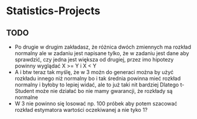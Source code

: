 # Statistics-Projects


## TODO

- Po drugie w drugim zakładasz, że różnica dwóch zmiennych ma rozkład normalny ale w zadaniu jest napisane tylko, że w zadaniu jest dane aby sprawdzić, czy jedna jest większa od drugiej, przez imo hipotezy powinny wyglądać X >= Y i X < Y 
- A i btw teraz tak myślę, że w 3 możn do generaci można by użyć rozkładu innego niż normalny bo i tak średnia powinna mieć rozkład normalny i byłoby to lepiej widać, ale to już taki nit bardziej Dlatego t-Student może nie działać bo nie mamy gwarancji, że rozkłady są normalne
- W 3 nie powinno się losować np. 100 próbek aby potem szacować rozkład estymatora wartości oczekiwanej a nie tyko 1?
